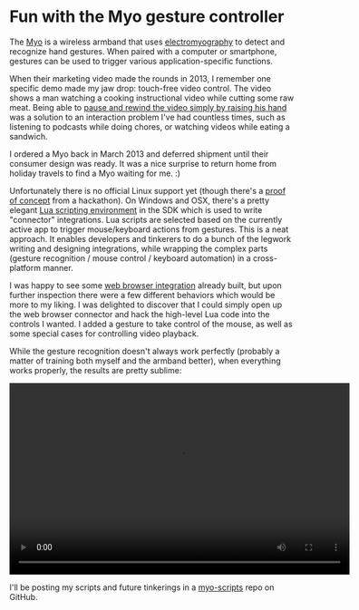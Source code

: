 # Fun with the Myo gesture controller

The [Myo](http://myo.com) is a wireless armband that uses [electromyography](http://en.wikipedia.org/wiki/Electromyography) to detect and recognize hand gestures. When paired with a computer or smartphone, gestures can be used to trigger various application-specific functions.

When their marketing video made the rounds in 2013, I remember one specific demo made my jaw drop: touch-free video control. The video shows a man watching a cooking instructional video while cutting some raw meat. Being able to [pause and rewind the video simply by raising his hand](https://www.youtube.com/watch?v=oWu9TFJjHaM#t=34) was a solution to an interaction problem I've had countless times, such as listening to podcasts while doing chores, or watching videos while eating a sandwich.

I ordered a Myo back in March 2013 and deferred shipment until their consumer design was ready. It was a nice surprise to return home from holiday travels to find a Myo waiting for me. :)

Unfortunately there is no official Linux support yet (though there's a [proof of concept](https://github.com/f825f5242ed81a32cd04e5269665f40a/libmyolinux) from a hackathon). On Windows and OSX, there's a pretty elegant [Lua scripting environment](https://developer.thalmic.com/docs/api_reference/platform/script-tutorial.html) in the SDK which is used to write "connector" integrations. Lua scripts are selected based on the currently active app to trigger mouse/keyboard actions from gestures. This is a neat approach. It enables developers and tinkerers to do a bunch of the legwork writing and designing integrations, while wrapping the complex parts (gesture recognition / mouse control / keyboard automation) in a cross-platform manner.

I was happy to see some [web browser integration](https://market.myo.com/app/5485b06be4b0639d1780a915/web-browser-navigation) already built, but upon further inspection there were a few different behaviors which would be more to my liking. I was delighted to discover that I could simply open up the web browser connector and hack the high-level Lua code into the controls I wanted. I added a gesture to take control of the mouse, as well as some special cases for controlling video playback.

While the gesture recognition doesn't always work perfectly (probably a matter of training both myself and the armband better), when everything works properly, the results are pretty sublime:

<video autoplay loop width="600" height="338">
  <source id="webmsource" src="/post/myo-experiments/myo-play.webm" type="video/webm">
  <source id="mp4source" src="/post/myo-experiments/myo-play.mp4" type="video/mp4">
</video>

I'll be posting my scripts and future tinkerings in a [myo-scripts](https://github.com/chromakode/myo-scripts) repo on GitHub.
